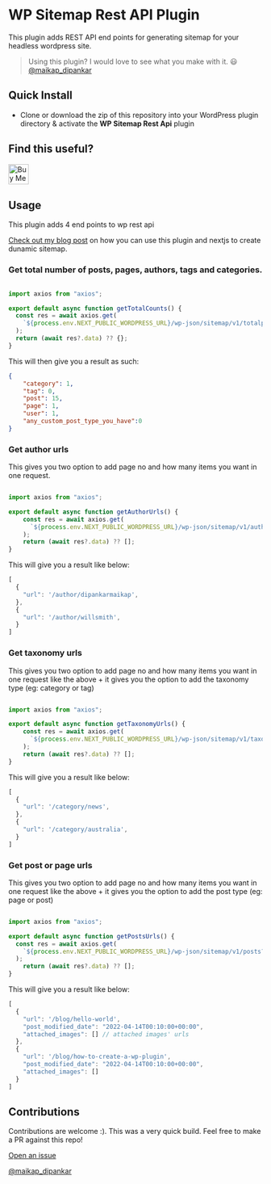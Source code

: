   # WP Sitemap Rest API Plugin

This plugin adds REST API end points for generating sitemap for your headless wordpress site.

> Using this plugin? I would love to see what you make with it. 😃 [@maikap_dipankar](https://twitter.com/maikap_dipankar)

## Quick Install

- Clone or download the zip of this repository into your WordPress plugin directory & activate the **WP Sitemap Rest Api** plugin

## Find this useful?

<a href="https://www.buymeacoffee.com/dipankarmaikap" target="_blank"><img src="https://www.buymeacoffee.com/assets/img/custom_images/orange_img.png" alt="Buy Me A Coffee" style="height: 40px !important;width: auto !important;" ></a>

## Usage

This plugin adds 4 end points to wp rest api

[Check out my blog post](https://dipankarmaikap.com/generating-sitemap-for-a-headless-wp-next-js-site/) on how you can use this plugin and nextjs to create dunamic sitemap.

### Get total number of posts, pages, authors, tags and categories.

```javascript

import axios from "axios";

export default async function getTotalCounts() {
  const res = await axios.get(
    `${process.env.NEXT_PUBLIC_WORDPRESS_URL}/wp-json/sitemap/v1/totalpages`
  );
  return (await res?.data) ?? {};
}

```

This will then give you a result as such:

```json
{
    "category": 1,
    "tag": 0,
    "post": 15,
    "page": 1,
    "user": 1,
    "any_custom_post_type_you_have":0
}
```
### Get author urls
This gives you two option to add page no and how many items you want in one request.

```javascript

import axios from "axios";

export default async function getAuthorUrls() {
    const res = await axios.get(
      `${process.env.NEXT_PUBLIC_WORDPRESS_URL}/wp-json/sitemap/v1/author?pageNo=${page}&perPage=${sitemapPerPage}`
    );
    return (await res?.data) ?? [];
}


```

This will give you a result like below:

```javascript
[
  {
    "url": '/author/dipankarmaikap',
  },
  {
    "url": '/author/willsmith',
  }
]
```
### Get taxonomy urls
This gives you two option to add page no and how many items you want in one request like the above + it gives you the option to add the taxonomy type (eg: category or tag)

```javascript

import axios from "axios";

export default async function getTaxonomyUrls() {
    const res = await axios.get(
      `${process.env.NEXT_PUBLIC_WORDPRESS_URL}/wp-json/sitemap/v1/taxonomy?pageNo=${page}&taxonomyType=${type}&perPage=${sitemapPerPage}`
    );
    return (await res?.data) ?? [];
}


```

This will give you a result like below:

```javascript
[
  {
    "url": '/category/news',
  },
  {
    "url": '/category/australia',
  }
]
```

### Get post or page urls
This gives you two option to add page no and how many items you want in one request like the above + it gives you the option to add the post type (eg: page or post)

```javascript

import axios from "axios";

export default async function getPostsUrls() {
  const res = await axios.get(
    `${process.env.NEXT_PUBLIC_WORDPRESS_URL}/wp-json/sitemap/v1/posts?pageNo=${page}&postType=${type}&perPage=${sitemapPerPage}`
  );
    return (await res?.data) ?? [];
}


```

This will give you a result like below:

```javascript
[
  {
    "url": '/blog/hello-world',
    "post_modified_date": "2022-04-14T00:10:00+00:00",
    "attached_images": [] // attached images' urls
  },
  {
    "url": '/blog/how-to-create-a-wp-plugin',
    "post_modified_date": "2022-04-14T00:10:00+00:00",
    "attached_images": []
  }
]
```

## Contributions

Contributions are welcome :). This was a very quick build.
Feel free to make a PR against this repo!

[Open an issue](https://github.com/dipankarmaikap/wp-sitemap-rest-api/issues)

[@maikap_dipankar](https://twitter.com/maikap_dipankar)
